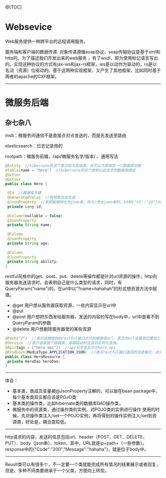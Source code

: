 ﻿@[TOC]
# Websevice
Web服务提供一种跨平台的远程调用服务。

服务端和客户端的数据传递. 对象传递遵循soap协议，soap传输协议是基于xml和http的。为了描述我们开发出来的web服务 ，有了wsdl，即为使用标记语言写出的。实现这种协议的方式有jax-ws和jax-rs框架，ws是以动作为驱动的，rs是以名词（资源）位驱动的。基于这两种实现框架，又产生了其他框架，比如同时基于两者的apache的CXF框架。

 ---

# 微服务后端
## 杂七杂八

msb：微服务间通信不是直接点对点发送的，而是先发送至路由

elasticsearch：日志记录用的

rootpath：微服务前缀，/api/微服务名字/版本/  ，通用写法

```java
@Entity  //hibernate将这个类识别为实体类，并可以为其绑定一个数据库对象
@Table(name = "hero")  //hibernate将这个类和以此名字的数据库绑定
@Setter
@Getter
public class Hero {

 @Id  //数据库主键
 @GeneratedValue  //表明是自动生成
 @JsonProperty  //表明能够转化为json串，传入/传出json串时，id和{"id"："24"}对应，24为其值
 private Long id;
 
 @Column(nullable = false)
 @JsonProperty
 private String name;
 
 @Column
 @JsonProperty
 private String age;
 
 @Column
 @JsonProperty
 private String ability;
}
```
restful风格中的get、post、put、delete等操作都是针对url资源的操作，http向服务器发送请求时，会表明自己是什么类型的请求，同时，有QueryParam("name")的，在url中以“?name=hahahah”的形式想资源方法中赋值。
* @get 用户想从服务器获取资源，一些内容显示在url中
* @put
* @post 用户想把东西发给服务器，发送的内容的写在body中，url中是看不到QueryParam的参数
* @delete 用户想删除服务器里的某些资源

```java
@Path("/")  //表示该类提供的restful接口访问的根路径url，真正的url全路径还要加上server里的rootpath。
@Service  //表示该类是个容器类，容器启动时会自动实例化该类。
@Api(tags = {"hero api"})  //api名字会显示为hero api
@Produces(MediaType.APPLICATION_JSON)  //表示restful接口返回的消息格式，此处返回JSON格式的内容。
public class HeroResource {
 private HeroDao heroDao;
}
```
---
体会：
* 基本类，类成员变量被@JsonProperty注解的，可以放在bean package中，每个基本类其实都应该是POJO类
* 基本类的操作类，比如hibernate类的数据库DAO操作类，
* 微服务中的资源类，通过操作类的实例，对POJO类的实例进行操作
使用的时候，先对操作类注入/set一个POJO实例，再将得到的操作实例注入/set到资源类，好处是，耦合度较低。
---
http请求的内容，发送的信息包括url、header（POST、GET、DELETE、PUT）、body（json串）、token，其中，URL就是ip+path+（一些参数）。
response中的{"Code":"200","Message":"hahaha"}，就是位于body中。

---
Reuslt类可以有很多个，不一定要一个类就能完成所有情况的结果展示或者回复，但是，多种不同类要继承于一个父类，方便向上转型。







